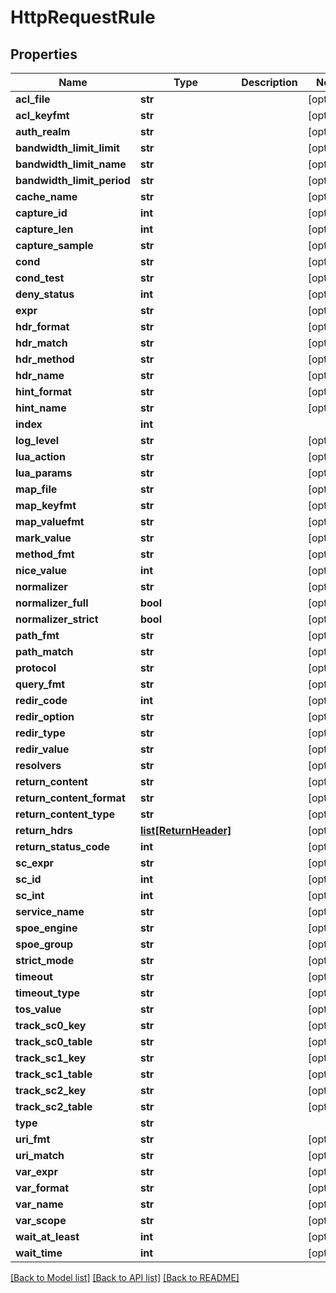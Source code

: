 # HttpRequestRule

## Properties
Name | Type | Description | Notes
------------ | ------------- | ------------- | -------------
**acl_file** | **str** |  | [optional] 
**acl_keyfmt** | **str** |  | [optional] 
**auth_realm** | **str** |  | [optional] 
**bandwidth_limit_limit** | **str** |  | [optional] 
**bandwidth_limit_name** | **str** |  | [optional] 
**bandwidth_limit_period** | **str** |  | [optional] 
**cache_name** | **str** |  | [optional] 
**capture_id** | **int** |  | [optional] 
**capture_len** | **int** |  | [optional] 
**capture_sample** | **str** |  | [optional] 
**cond** | **str** |  | [optional] 
**cond_test** | **str** |  | [optional] 
**deny_status** | **int** |  | [optional] 
**expr** | **str** |  | [optional] 
**hdr_format** | **str** |  | [optional] 
**hdr_match** | **str** |  | [optional] 
**hdr_method** | **str** |  | [optional] 
**hdr_name** | **str** |  | [optional] 
**hint_format** | **str** |  | [optional] 
**hint_name** | **str** |  | [optional] 
**index** | **int** |  | 
**log_level** | **str** |  | [optional] 
**lua_action** | **str** |  | [optional] 
**lua_params** | **str** |  | [optional] 
**map_file** | **str** |  | [optional] 
**map_keyfmt** | **str** |  | [optional] 
**map_valuefmt** | **str** |  | [optional] 
**mark_value** | **str** |  | [optional] 
**method_fmt** | **str** |  | [optional] 
**nice_value** | **int** |  | [optional] 
**normalizer** | **str** |  | [optional] 
**normalizer_full** | **bool** |  | [optional] 
**normalizer_strict** | **bool** |  | [optional] 
**path_fmt** | **str** |  | [optional] 
**path_match** | **str** |  | [optional] 
**protocol** | **str** |  | [optional] 
**query_fmt** | **str** |  | [optional] 
**redir_code** | **int** |  | [optional] 
**redir_option** | **str** |  | [optional] 
**redir_type** | **str** |  | [optional] 
**redir_value** | **str** |  | [optional] 
**resolvers** | **str** |  | [optional] 
**return_content** | **str** |  | [optional] 
**return_content_format** | **str** |  | [optional] 
**return_content_type** | **str** |  | [optional] 
**return_hdrs** | [**list[ReturnHeader]**](ReturnHeader.md) |  | [optional] 
**return_status_code** | **int** |  | [optional] 
**sc_expr** | **str** |  | [optional] 
**sc_id** | **int** |  | [optional] 
**sc_int** | **int** |  | [optional] 
**service_name** | **str** |  | [optional] 
**spoe_engine** | **str** |  | [optional] 
**spoe_group** | **str** |  | [optional] 
**strict_mode** | **str** |  | [optional] 
**timeout** | **str** |  | [optional] 
**timeout_type** | **str** |  | [optional] 
**tos_value** | **str** |  | [optional] 
**track_sc0_key** | **str** |  | [optional] 
**track_sc0_table** | **str** |  | [optional] 
**track_sc1_key** | **str** |  | [optional] 
**track_sc1_table** | **str** |  | [optional] 
**track_sc2_key** | **str** |  | [optional] 
**track_sc2_table** | **str** |  | [optional] 
**type** | **str** |  | 
**uri_fmt** | **str** |  | [optional] 
**uri_match** | **str** |  | [optional] 
**var_expr** | **str** |  | [optional] 
**var_format** | **str** |  | [optional] 
**var_name** | **str** |  | [optional] 
**var_scope** | **str** |  | [optional] 
**wait_at_least** | **int** |  | [optional] 
**wait_time** | **int** |  | [optional] 

[[Back to Model list]](../README.md#documentation-for-models) [[Back to API list]](../README.md#documentation-for-api-endpoints) [[Back to README]](../README.md)

